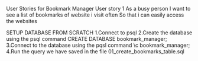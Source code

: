 User Stories for Bookmark Manager
User story 1
As a busy person
I want to see a list of bookmarks of website i visit often
So that i can easily access the websites







SETUP DATABASE FROM SCRATCH
1.Connect to psql
2.Create the database using the psql command CREATE DATABASE bookmark_manager;
3.Connect to the database using the pqsl command \c bookmark_manager;
4.Run the query we have saved in the file 01_create_bookmarks_table.sql